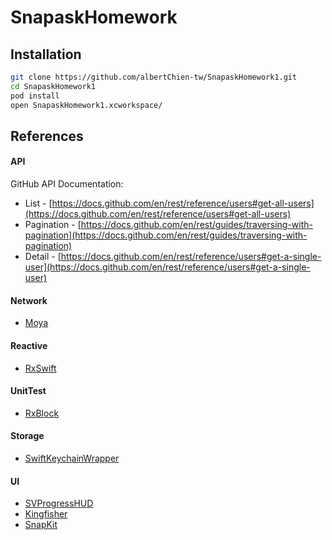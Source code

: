 # SnapaskHomework

## Installation

```sh
git clone https://github.com/albertChien-tw/SnapaskHomework1.git
cd SnapaskHomework1
pod install
open SnapaskHomework1.xcworkspace/
```

## References

#### API
GitHub API Documentation:

- List - [https://docs.github.com/en/rest/reference/users#get-all-users](https://docs.github.com/en/rest/reference/users#get-all-users)
- Pagination - [https://docs.github.com/en/rest/guides/traversing-with-pagination](https://docs.github.com/en/rest/guides/traversing-with-pagination)
- Detail - [https://docs.github.com/en/rest/reference/users#get-a-single-user](https://docs.github.com/en/rest/reference/users#get-a-single-user)

#### Network
* [Moya](https://github.com/Moya/Moya)

#### Reactive
* [RxSwift](https://github.com/ReactiveX/RxSwift)
#### UnitTest
* [RxBlock](https://github.com/ReactiveX/RxSwift/tree/main/RxBlocking)
#### Storage
* [SwiftKeychainWrapper](https://github.com/jrendel/SwiftKeychainWrapper)

#### UI
* [SVProgressHUD](https://github.com/SVProgressHUD/SVProgressHUD)
* [Kingfisher](https://github.com/onevcat/Kingfisher)
* [SnapKit](https://github.com/SnapKit/SnapKit)

